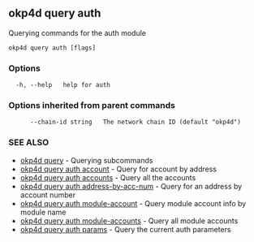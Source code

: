 ## okp4d query auth

Querying commands for the auth module

```
okp4d query auth [flags]
```

### Options

```
  -h, --help   help for auth
```

### Options inherited from parent commands

```
      --chain-id string   The network chain ID (default "okp4d")
```

### SEE ALSO

* [okp4d query](okp4d_query.md)	 - Querying subcommands
* [okp4d query auth account](okp4d_query_auth_account.md)	 - Query for account by address
* [okp4d query auth accounts](okp4d_query_auth_accounts.md)	 - Query all the accounts
* [okp4d query auth address-by-acc-num](okp4d_query_auth_address-by-acc-num.md)	 - Query for an address by account number
* [okp4d query auth module-account](okp4d_query_auth_module-account.md)	 - Query module account info by module name
* [okp4d query auth module-accounts](okp4d_query_auth_module-accounts.md)	 - Query all module accounts
* [okp4d query auth params](okp4d_query_auth_params.md)	 - Query the current auth parameters
